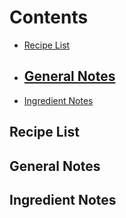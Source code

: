 # Contents

- [Recipe List](#recipe-list)
- [General Notes](#general-notes)
  - 
- [Ingredient Notes](#ingredient-notes)


## Recipe List
### 

## General Notes

## Ingredient Notes

